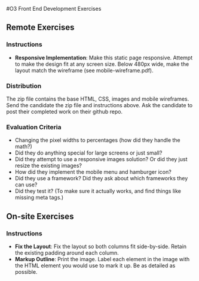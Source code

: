 #O3 Front End Development Exercises

## Remote Exercises

### Instructions

- **Responsive Implementation**: Make this static page responsive. Attempt to make the design fit at any screen size. Below 480px wide, make the layout match the wireframe (see mobile-wireframe.pdf). 

### Distribution

The zip file contains the base HTML, CSS, images and mobile wireframes. Send the candidate the zip file and instructions above. Ask the candidate to post their completed work on their github repo. 

### Evaluation Criteria

- Changing the pixel widths to percentages (how did they handle the math?)
- Did they do anything special for large screens or just small?
- Did they attempt to use a responsive images solution? Or did they just resize the existing images?
- How did they implement the mobile menu and hamburger icon?
- Did they use a framework? Did they ask about which frameworks they can use? 
- Did they test it? (To make sure it actually works, and find things like missing meta tags.)

## On-site Exercises

### Instructions

- **Fix the Layout**: Fix the layout so both columns fit side-by-side. Retain the existing padding around each column. 
- **Markup Outline**: Print the image. Label each element in the image with the HTML element you would use to mark it up. Be as detailed as possible. 
